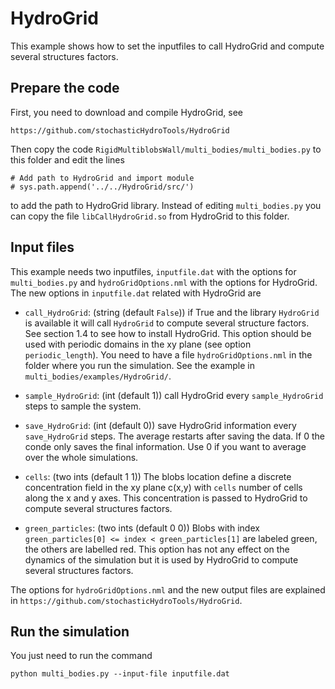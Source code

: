# HydroGrid 
This example shows how to set the inputfiles to call HydroGrid and
compute several structures factors. 

## Prepare the code
First, you need to download and compile HydroGrid, see

```
https://github.com/stochasticHydroTools/HydroGrid
```

Then copy the code `RigidMultiblobsWall/multi_bodies/multi_bodies.py`
to this folder and edit the lines 

```
# Add path to HydroGrid and import module
# sys.path.append('../../HydroGrid/src/')
```

to add the path to HydroGrid library. Instead of editing
`multi_bodies.py` you can copy the file `libCallHydroGrid.so` from
HydroGrid to this folder. 

## Input files
This example needs two inputfiles, `inputfile.dat` with the options
for `multi_bodies.py` and `hydroGridOptions.nml` with the options for
HydroGrid. The new options in `inputfile.dat` related with HydroGrid
are

* `call_HydroGrid`: (string (default `False`)) if True and the library
`HydroGrid` is available it will call `HydroGrid` to compute several structure
factors. See section 1.4 to see how to install HydroGrid. This option
should be used with periodic domains in the xy plane (see option
`periodic_length`). You need to have a file `hydroGridOptions.nml` in
the folder where you run the simulation. See the example in
`multi_bodies/examples/HydroGrid/`. 

* `sample_HydroGrid`: (int (default 1)) call HydroGrid every
`sample_HydroGrid` steps to sample the system.

* `save_HydroGrid`: (int (default 0)) save HydroGrid information every
`save_HydroGrid` steps. The average restarts after saving the data.
If 0 the conde only saves the final information. Use 0 if you want to
average over the whole simulations.

* `cells`: (two ints (default 1 1)) The blobs location define a 
discrete concentration field in the xy plane c(x,y) with `cells`
number of cells along the x and y axes. This concentration is passed
to HydroGrid to compute several structures factors.

* `green_particles`: (two ints (default 0 0)) Blobs with index
`green_particles[0] <= index < green_particles[1]` are labeled green,
the others are labelled red. This option has not any effect on the
dynamics of the simulation but it is used by HydroGrid to compute
several structures factors. 


The options for `hydroGridOptions.nml` and the new output files are
explained in `https://github.com/stochasticHydroTools/HydroGrid`. 

## Run the simulation
You just need to run the command

```
python multi_bodies.py --input-file inputfile.dat
```


